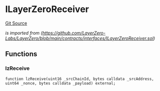 # ILayerZeroReceiver
[Git Source](https://github.com/malda-protocol/malda-lending/blob/ae9b756ce0322e339daafd68cf97592f5de2033d/src\interfaces\external\layerzero\ILayerZeroReceiver.sol)

*is imported from
(https://github.com/LayerZero-Labs/LayerZero/blob/main/contracts/interfaces/ILayerZeroReceiver.sol)*


## Functions
### lzReceive


```solidity
function lzReceive(uint16 _srcChainId, bytes calldata _srcAddress, uint64 _nonce, bytes calldata _payload) external;
```

